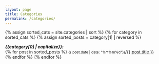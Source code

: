 ```yaml
---
layout: page
title: Categories
permalink: /categories/
---
```


{% assign sorted_cats = site.categories | sort %}
{% for category in sorted_cats %}
{% assign sorted_posts = category[1] | reversed %}
<div>
<em><strong id="{{category[0] | uri_escape | downcase }}">{{category[0] | capitalize}}:</strong></em>
<br>
  {% for post in sorted_posts %}
 	<small class="pad-left">{{ post.date | date: "%Y%m%d"}}</small>/<a href="{{ site.url }}{{ site.baseurl }}{{  post.url }}">{{ post.title }}</a><br>
  {% endfor %}
{% endfor %}
</div>
